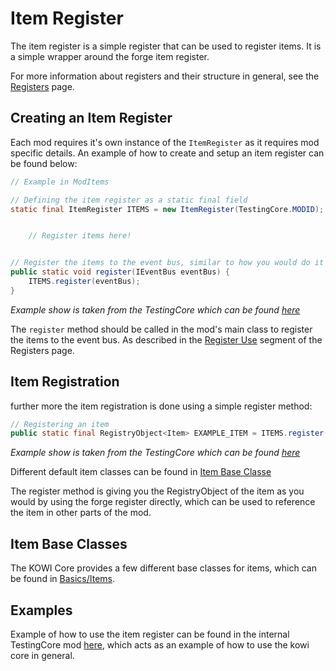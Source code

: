 # Item Register
The item register is a simple register that can be used to register items. It is a simple wrapper around the forge item register.

For more information about registers and their structure in general, see the [Registers](1.%20Registers.md) page.

## Creating an Item Register
Each mod requires it's own instance of the `ItemRegister` as it requires mod specific details.
An example of how to create and setup an item register can be found below:
```java
// Example in ModItems

// Defining the item register as a static final field
static final ItemRegister ITEMS = new ItemRegister(TestingCore.MODID);


    // Register items here!


// Register the items to the event bus, similar to how you would do it normally
public static void register(IEventBus eventBus) {
    ITEMS.register(eventBus);
}
```
*Example show is taken from the TestingCore which can be found [here](https://github.com/KOWI2OO3/KOWI-Core/tree/main/TestingCore/src/main/java/io/kowi2003/testing_core/init/ModItems.java)*

The `register` method should be called in the mod's main class to register the items to the event bus. As described in the [Register Use](1.%20Registers.md#register-use) segment of the Registers page.

## Item Registration
further more the item registration is done using a simple register method:
```java
// Registering an item
public static final RegistryObject<Item> EXAMPLE_ITEM = ITEMS.register("example_item", () -> new Item(new Item.Properties()));
```
*Example show is taken from the TestingCore which can be found [here](https://github.com/KOWI2OO3/KOWI-Core/tree/main/TestingCore/src/main/java/io/kowi2003/testing_core/init/ModItems.java)*

Different default item classes can be found in [Item Base Classe](#item-base-classes)

The register method is giving you the RegistryObject of the item as you would by using the forge register directly, which can be used to reference the item in other parts of the mod.

## Item Base Classes
The KOWI Core provides a few different base classes for items, which can be found in [Basics/Items](../2.%20Items/).

## Examples
Example of how to use the item register can be found in the internal TestingCore mod [here](https://github.com/KOWI2OO3/KOWI-Core/tree/main/TestingCore/src/main/java/io/kowi2003/testing_core), which acts as an example of how to use the kowi core in general.